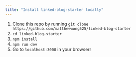 ```yaml
---
title: "Install linked-blog-starter locally"
---
```

1. Clone this repo by running `git clone https://github.com/matthewwong525/linked-blog-starter`
2. `cd linked-blog-starter`
3. `npm install`
4. `npm run dev`
5. Go to `localhost:3000` in your browserr